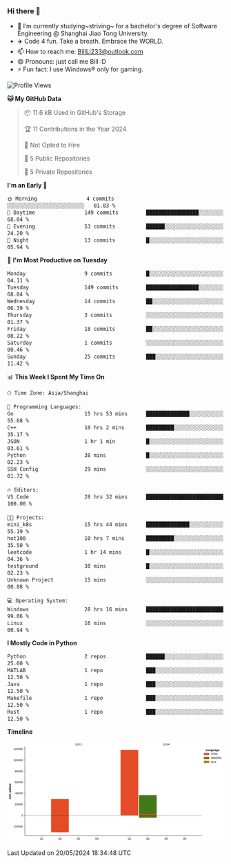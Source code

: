 ### Hi there 👋
- 🌱 I’m currently studying~striving~ for a bachelor's degree of Software Engineering @ Shanghai Jiao Tong University.
- ✈️ Code 4 fun. Take a breath. Embrace the WORLD.
- 📫 How to reach me: BillLi233@outlook.com
- 😄 Pronouns: just call me Bill :D
- ⚡ Fun fact: I use Windows® only for gaming.

<!--START_SECTION:waka-->
![Profile Views](http://img.shields.io/badge/Profile%20Views-35-blue)

**🐱 My GitHub Data** 

> 📦 11.6 kB Used in GitHub's Storage 
 > 
> 🏆 11 Contributions in the Year 2024
 > 
> 🚫 Not Opted to Hire
 > 
> 📜 5 Public Repositories 
 > 
> 🔑 5 Private Repositories 
 > 
**I'm an Early 🐤** 

```text
🌞 Morning                4 commits           ░░░░░░░░░░░░░░░░░░░░░░░░░   01.83 % 
🌆 Daytime                149 commits         █████████████████░░░░░░░░   68.04 % 
🌃 Evening                53 commits          ██████░░░░░░░░░░░░░░░░░░░   24.20 % 
🌙 Night                  13 commits          █░░░░░░░░░░░░░░░░░░░░░░░░   05.94 % 
```
📅 **I'm Most Productive on Tuesday** 

```text
Monday                   9 commits           █░░░░░░░░░░░░░░░░░░░░░░░░   04.11 % 
Tuesday                  149 commits         █████████████████░░░░░░░░   68.04 % 
Wednesday                14 commits          ██░░░░░░░░░░░░░░░░░░░░░░░   06.39 % 
Thursday                 3 commits           ░░░░░░░░░░░░░░░░░░░░░░░░░   01.37 % 
Friday                   18 commits          ██░░░░░░░░░░░░░░░░░░░░░░░   08.22 % 
Saturday                 1 commits           ░░░░░░░░░░░░░░░░░░░░░░░░░   00.46 % 
Sunday                   25 commits          ███░░░░░░░░░░░░░░░░░░░░░░   11.42 % 
```


📊 **This Week I Spent My Time On** 

```text
🕑︎ Time Zone: Asia/Shanghai

💬 Programming Languages: 
Go                       15 hrs 53 mins      ██████████████░░░░░░░░░░░   55.68 % 
C++                      10 hrs 2 mins       █████████░░░░░░░░░░░░░░░░   35.17 % 
JSON                     1 hr 1 min          █░░░░░░░░░░░░░░░░░░░░░░░░   03.61 % 
Python                   38 mins             █░░░░░░░░░░░░░░░░░░░░░░░░   02.23 % 
SSH Config               29 mins             ░░░░░░░░░░░░░░░░░░░░░░░░░   01.72 % 

🔥 Editors: 
VS Code                  28 hrs 32 mins      █████████████████████████   100.00 % 

🐱‍💻 Projects: 
mini_k8s                 15 hrs 44 mins      ██████████████░░░░░░░░░░░   55.19 % 
hot100                   10 hrs 7 mins       █████████░░░░░░░░░░░░░░░░   35.50 % 
leetcode                 1 hr 14 mins        █░░░░░░░░░░░░░░░░░░░░░░░░   04.36 % 
testground               38 mins             █░░░░░░░░░░░░░░░░░░░░░░░░   02.23 % 
Unknown Project          15 mins             ░░░░░░░░░░░░░░░░░░░░░░░░░   00.88 % 

💻 Operating System: 
Windows                  28 hrs 16 mins      █████████████████████████   99.06 % 
Linux                    16 mins             ░░░░░░░░░░░░░░░░░░░░░░░░░   00.94 % 
```

**I Mostly Code in Python** 

```text
Python                   2 repos             ██████░░░░░░░░░░░░░░░░░░░   25.00 % 
MATLAB                   1 repo              ███░░░░░░░░░░░░░░░░░░░░░░   12.50 % 
Java                     1 repo              ███░░░░░░░░░░░░░░░░░░░░░░   12.50 % 
Makefile                 1 repo              ███░░░░░░░░░░░░░░░░░░░░░░   12.50 % 
Rust                     1 repo              ███░░░░░░░░░░░░░░░░░░░░░░   12.50 % 
```



**Timeline**

![Lines of Code chart](https://raw.githubusercontent.com/GMH233/GMH233/main/assets/bar_graph.png)


 Last Updated on 20/05/2024 18:34:48 UTC
<!--END_SECTION:waka-->

<!--
**GMH233/GMH233** is a ✨ _special_ ✨ repository because its `README.md` (this file) appears on your GitHub profile.

Here are some ideas to get you started:

- 🔭 I’m currently working on ...
- 🌱 I’m currently learning ...
- 👯 I’m looking to collaborate on ...
- 🤔 I’m looking for help with ...
- 💬 Ask me about ...
- 📫 How to reach me: ...
- 😄 Pronouns: ...
- ⚡ Fun fact: ...
-->
